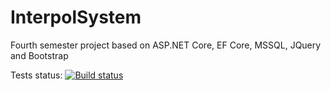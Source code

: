 # InterpolSystem
Fourth semester project based on ASP.NET Core, EF Core, MSSQL, JQuery and Bootstrap

Tests status:
[![Build status](https://ci.appveyor.com/api/projects/status/1ao864nuqxa0kjmx?svg=true)](https://ci.appveyor.com/project/stefanMinch3v/interpolsystem)

